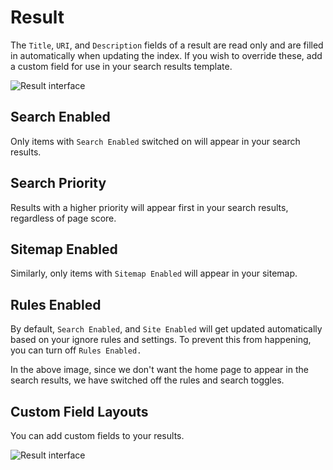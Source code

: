 # Result

The `Title`, `URI`, and `Description` fields of a result are read only and are
filled in automatically when updating the index. If you wish to override these,
add a custom field for use in your search results template.

<img src="https://xorb.dev/content/result.png" alt="Result interface">

## Search Enabled

Only items with `Search Enabled` switched on will appear in your search results.

## Search Priority

Results with a higher priority will appear first in your search results,
regardless of page score.

## Sitemap Enabled

Similarly, only items with `Sitemap Enabled` will appear in your sitemap.

## Rules Enabled

By default, `Search Enabled`, and `Site Enabled` will get updated automatically
based on your ignore rules and settings. To prevent this from happening, you
can turn off `Rules Enabled.`

In the above image, since we don't want the home page to appear in the
search results, we have switched off the rules and search toggles.

## Custom Field Layouts

You can add custom fields to your results.

<img src="https://xorb.dev/content/result-fields.png" alt="Result interface">
